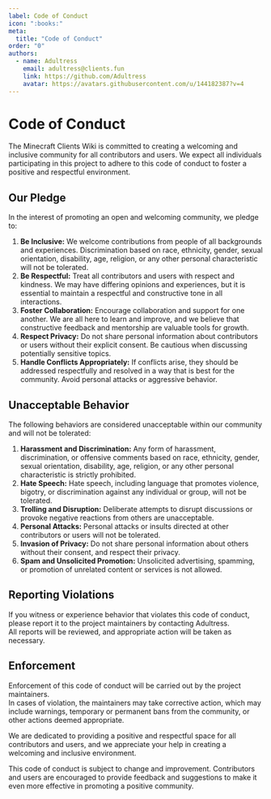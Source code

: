 ```yaml
---
label: Code of Conduct
icon: ":books:"
meta:
  title: "Code of Conduct"
order: "0"
authors:
  - name: Adultress
    email: adultress@clients.fun
    link: https://github.com/Adultress
    avatar: https://avatars.githubusercontent.com/u/144182387?v=4
---
```

# Code of Conduct
The Minecraft Clients Wiki is committed to creating a welcoming and inclusive community for all contributors and users.
We expect all individuals participating in this project to adhere to this code of conduct to foster a positive and respectful environment.

## Our Pledge
In the interest of promoting an open and welcoming community, we pledge to:
1. **Be Inclusive:** We welcome contributions from people of all backgrounds and experiences. Discrimination based on race, ethnicity, gender, sexual orientation, disability, age, religion, or any other personal characteristic will not be tolerated.
2. **Be Respectful:** Treat all contributors and users with respect and kindness. We may have differing opinions and experiences, but it is essential to maintain a respectful and constructive tone in all interactions.
3. **Foster Collaboration:** Encourage collaboration and support for one another. We are all here to learn and improve, and we believe that constructive feedback and mentorship are valuable tools for growth.
4. **Respect Privacy:** Do not share personal information about contributors or users without their explicit consent. Be cautious when discussing potentially sensitive topics.
5. **Handle Conflicts Appropriately:** If conflicts arise, they should be addressed respectfully and resolved in a way that is best for the community. Avoid personal attacks or aggressive behavior.

## Unacceptable Behavior
The following behaviors are considered unacceptable within our community and will not be tolerated:
1. **Harassment and Discrimination:** Any form of harassment, discrimination, or offensive comments based on race, ethnicity, gender, sexual orientation, disability, age, religion, or any other personal characteristic is strictly prohibited.
2. **Hate Speech:** Hate speech, including language that promotes violence, bigotry, or discrimination against any individual or group, will not be tolerated.
3. **Trolling and Disruption:** Deliberate attempts to disrupt discussions or provoke negative reactions from others are unacceptable.
4. **Personal Attacks:** Personal attacks or insults directed at other contributors or users will not be tolerated.
5. **Invasion of Privacy:** Do not share personal information about others without their consent, and respect their privacy.
6. **Spam and Unsolicited Promotion:** Unsolicited advertising, spamming, or promotion of unrelated content or services is not allowed.

## Reporting Violations
If you witness or experience behavior that violates this code of conduct, please report it to the project maintainers by contacting Adultress.   
All reports will be reviewed, and appropriate action will be taken as necessary.

## Enforcement
Enforcement of this code of conduct will be carried out by the project maintainers.    
In cases of violation, the maintainers may take corrective action, which may include warnings, temporary or permanent bans from the community, or other actions deemed appropriate.

We are dedicated to providing a positive and respectful space for all contributors and users, and we appreciate your help in creating a welcoming and inclusive environment.

This code of conduct is subject to change and improvement.
Contributors and users are encouraged to provide feedback and suggestions to make it even more effective in promoting a positive community.
